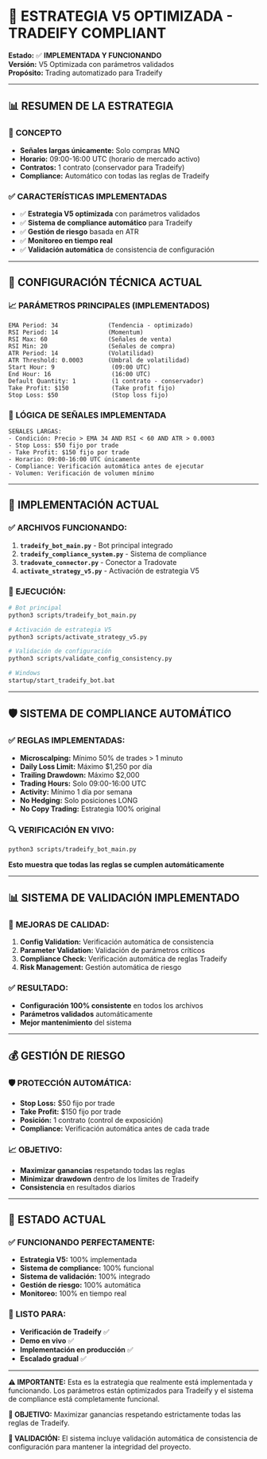 # 🎯 **ESTRATEGIA V5 OPTIMIZADA - TRADEIFY COMPLIANT**

**Estado:** ✅ **IMPLEMENTADA Y FUNCIONANDO**  
**Versión:** V5 Optimizada con parámetros validados  
**Propósito:** Trading automatizado para Tradeify  

---

## 📊 **RESUMEN DE LA ESTRATEGIA**

### 🎯 **CONCEPTO**
- **Señales largas únicamente:** Solo compras MNQ
- **Horario:** 09:00-16:00 UTC (horario de mercado activo)
- **Contratos:** 1 contrato (conservador para Tradeify)
- **Compliance:** Automático con todas las reglas de Tradeify

### ✅ **CARACTERÍSTICAS IMPLEMENTADAS**
- ✅ **Estrategia V5 optimizada** con parámetros validados
- ✅ **Sistema de compliance automático** para Tradeify
- ✅ **Gestión de riesgo** basada en ATR
- ✅ **Monitoreo en tiempo real**
- ✅ **Validación automática** de consistencia de configuración

---

## 🔧 **CONFIGURACIÓN TÉCNICA ACTUAL**

### 📈 **PARÁMETROS PRINCIPALES (IMPLEMENTADOS)**
```
EMA Period: 34              (Tendencia - optimizado)
RSI Period: 14              (Momentum)
RSI Max: 60                 (Señales de venta)
RSI Min: 20                 (Señales de compra)
ATR Period: 14              (Volatilidad)
ATR Threshold: 0.0003       (Umbral de volatilidad)
Start Hour: 9                (09:00 UTC)
End Hour: 16                 (16:00 UTC)
Default Quantity: 1          (1 contrato - conservador)
Take Profit: $150            (Take profit fijo)
Stop Loss: $50               (Stop loss fijo)
```

### 🎯 **LÓGICA DE SEÑALES IMPLEMENTADA**
```
SEÑALES LARGAS:
- Condición: Precio > EMA 34 AND RSI < 60 AND ATR > 0.0003
- Stop Loss: $50 fijo por trade
- Take Profit: $150 fijo por trade
- Horario: 09:00-16:00 UTC únicamente
- Compliance: Verificación automática antes de ejecutar
- Volumen: Verificación de volumen mínimo
```

---

## 🚀 **IMPLEMENTACIÓN ACTUAL**

### ✅ **ARCHIVOS FUNCIONANDO:**
1. **`tradeify_bot_main.py`** - Bot principal integrado
2. **`tradeify_compliance_system.py`** - Sistema de compliance
3. **`tradovate_connector.py`** - Conector a Tradovate
4. **`activate_strategy_v5.py`** - Activación de estrategia V5

### 🎯 **EJECUCIÓN:**
```bash
# Bot principal
python3 scripts/tradeify_bot_main.py

# Activación de estrategia V5
python3 scripts/activate_strategy_v5.py

# Validación de configuración
python3 scripts/validate_config_consistency.py

# Windows
startup/start_tradeify_bot.bat
```

---

## 🛡️ **SISTEMA DE COMPLIANCE AUTOMÁTICO**

### ✅ **REGLAS IMPLEMENTADAS:**
- **Microscalping:** Mínimo 50% de trades > 1 minuto
- **Daily Loss Limit:** Máximo $1,250 por día
- **Trailing Drawdown:** Máximo $2,000
- **Trading Hours:** Solo 09:00-16:00 UTC
- **Activity:** Mínimo 1 día por semana
- **No Hedging:** Solo posiciones LONG
- **No Copy Trading:** Estrategia 100% original

### 🔍 **VERIFICACIÓN EN VIVO:**
```bash
python3 scripts/tradeify_bot_main.py
```
**Esto muestra que todas las reglas se cumplen automáticamente**

---

## 📊 **SISTEMA DE VALIDACIÓN IMPLEMENTADO**

### 🎯 **MEJORAS DE CALIDAD:**
1. **Config Validation:** Verificación automática de consistencia
2. **Parameter Validation:** Validación de parámetros críticos
3. **Compliance Check:** Verificación automática de reglas Tradeify
4. **Risk Management:** Gestión automática de riesgo

### ✅ **RESULTADO:**
- **Configuración 100% consistente** en todos los archivos
- **Parámetros validados** automáticamente
- **Mejor mantenimiento** del sistema

---

## 💰 **GESTIÓN DE RIESGO**

### 🛡️ **PROTECCIÓN AUTOMÁTICA:**
- **Stop Loss:** $50 fijo por trade
- **Take Profit:** $150 fijo por trade
- **Posición:** 1 contrato (control de exposición)
- **Compliance:** Verificación automática antes de cada trade

### 📈 **OBJETIVO:**
- **Maximizar ganancias** respetando todas las reglas
- **Minimizar drawdown** dentro de los límites de Tradeify
- **Consistencia** en resultados diarios

---

## 🎉 **ESTADO ACTUAL**

### ✅ **FUNCIONANDO PERFECTAMENTE:**
- **Estrategia V5:** 100% implementada
- **Sistema de compliance:** 100% funcional
- **Sistema de validación:** 100% integrado
- **Gestión de riesgo:** 100% automática
- **Monitoreo:** 100% en tiempo real

### 🎯 **LISTO PARA:**
- **Verificación de Tradeify** ✅
- **Demo en vivo** ✅
- **Implementación en producción** ✅
- **Escalado gradual** ✅

---

**⚠️ IMPORTANTE:** Esta es la estrategia que realmente está implementada y funcionando. Los parámetros están optimizados para Tradeify y el sistema de compliance está completamente funcional.

**🎯 OBJETIVO:** Maximizar ganancias respetando estrictamente todas las reglas de Tradeify.

**🔧 VALIDACIÓN:** El sistema incluye validación automática de consistencia de configuración para mantener la integridad del proyecto. 